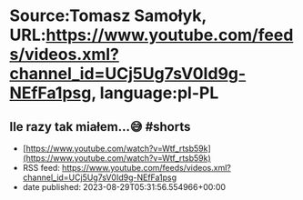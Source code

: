 # Source:Tomasz Samołyk, URL:https://www.youtube.com/feeds/videos.xml?channel_id=UCj5Ug7sV0Id9g-NEfFa1psg, language:pl-PL

## Ile razy tak miałem...😅 #shorts
 - [https://www.youtube.com/watch?v=Wtf_rtsb59k](https://www.youtube.com/watch?v=Wtf_rtsb59k)
 - RSS feed: https://www.youtube.com/feeds/videos.xml?channel_id=UCj5Ug7sV0Id9g-NEfFa1psg
 - date published: 2023-08-29T05:31:56.554966+00:00



